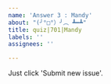 ```yaml
---
name: 'Answer 3 : Mandy'
about: "(╯°□°）╯︵ ┻━┻"
title: quiz|701|Mandy
labels: ''
assignees: ''

---
```


Just click 'Submit new issue'.
